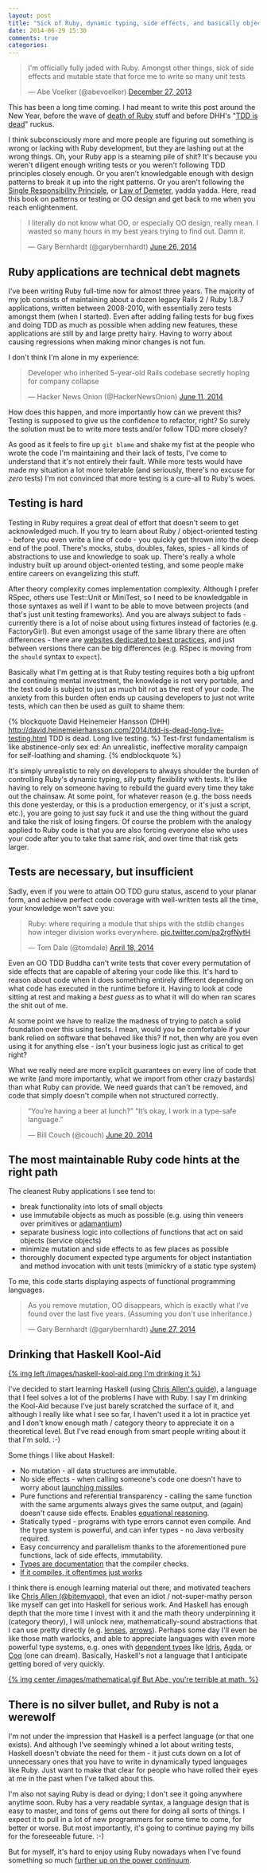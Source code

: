 ```yaml
---
layout: post
title: "Sick of Ruby, dynamic typing, side effects, and basically object-oriented programming"
date: 2014-06-29 15:30
comments: true
categories: 
---
```


<blockquote class="twitter-tweet" lang="en"><p>I&#39;m officially fully jaded with Ruby. Amongst other things, sick of side effects and mutable state that force me to write so many unit tests</p>&mdash; Abe Voelker (@abevoelker) <a href="https://twitter.com/abevoelker/statuses/416592284298137601">December 27, 2013</a></blockquote>

This has been a long time coming. I had meant to write this post around the New Year, before the wave of [death of Ruby][avdi-ruby-demise] stuff and before DHH's "[TDD is dead][dhh-tdd-dead]" ruckus.

I think subconsciously more and more people are figuring out something is wrong or lacking with Ruby development, but they are lashing out at the wrong things.  Oh, your Ruby app is a steaming pile of shit?  It's because you weren't diligent enough writing tests or you weren't following TDD principles closely enough.  Or you aren't knowledgable enough with design patterns to break it up into the right patterns.  Or you aren't following the [Single Responsibility Principle][SRP], or [Law of Demeter][law-of-demeter], yadda yadda.  Here, read this book on patterns or testing or OO design and get back to me when you reach enlightenment.

<blockquote class="twitter-tweet" lang="en"><p>I literally do not know what OO, or especially OO design, really mean. I wasted so many hours in my best years trying to find out. Damn it.</p>&mdash; Gary Bernhardt (@garybernhardt) <a href="https://twitter.com/garybernhardt/statuses/482297459683495937">June 26, 2014</a></blockquote>

<!-- more -->

## Ruby applications are technical debt magnets

I've been writing Ruby full-time now for almost three years.  The majority of my job consists of maintaining about a dozen legacy Rails 2 / Ruby 1.8.7 applications, written between 2008-2010, with essentially zero tests amongst them (when I started).  Even after adding failing tests for bug fixes and doing TDD as much as possible when adding new features, these applications are still by and large pretty hairy.  Having to worry about causing regressions when making minor changes is not fun.

I don't think I'm alone in my experience:

<blockquote class="twitter-tweet" lang="en"><p>Developer who inherited 5-year-old Rails codebase secretly hoping for company collapse</p>&mdash; Hacker News Onion (@HackerNewsOnion) <a href="https://twitter.com/HackerNewsOnion/statuses/476835980863733761">June 11, 2014</a></blockquote>

How does this happen, and more importantly how can we prevent this? Testing is supposed to give us the confidence to refactor, right?  So surely the solution must be to write more tests and/or follow TDD more closely?

As good as it feels to fire up `git blame` and shake my fist at the <span title="irresponsible bastards">people</span> who wrote the code I'm maintaining and their lack of tests, I've come to understand that it's not entirely their fault.  While more tests would have made my situation a lot more tolerable (and seriously, there's no excuse for *zero* tests) I'm not convinced that more testing is a cure-all to Ruby's woes.

## Testing is hard

Testing in Ruby requires a great deal of effort that doesn't seem to get acknowledged much.  If you try to learn about Ruby / object-oriented testing - before you even write a line of code - you quickly get thrown into the deep end of the pool.  There's mocks, stubs, doubles, fakes, spies - all kinds of abstractions to use and knowledge to soak up.  There's really a whole industry built up around object-oriented testing, and some people make entire careers on evangelizing this stuff.

After theory complexity comes implementation complexity.  Although I prefer RSpec, others use Test::Unit or MiniTest, so I need to be knowledgable in those syntaxes as well if I want to be able to move between projects (and that's just unit testing frameworks).  And you are always subject to fads - currently there is a lot of noise about using fixtures instead of factories (e.g. FactoryGirl).  But even amongst usage of the same library there are often differences - there are [websites dedicated to best practices][better-specs], and just between versions there can be big differences (e.g. RSpec is moving from the `should` syntax to `expect`).

Basically what I'm getting at is that Ruby testing requires both a big upfront and continuing mental investment, the knowledge is not very portable, and the test code is subject to just as much bit rot as the rest of your code.  The anxiety from this burden often ends up causing developers to just not write tests, which can then be used as guilt to shame them:

{% blockquote David Heinemeier Hansson (DHH) http://david.heinemeierhansson.com/2014/tdd-is-dead-long-live-testing.html TDD is dead. Long live testing. %}
Test-first fundamentalism is like abstinence-only sex ed: An unrealistic, ineffective morality campaign for self-loathing and shaming.
{% endblockquote %}

It's simply unrealistic to rely on developers to always shoulder the burden of controlling Ruby's dynamic typing, silly putty flexibility with tests.  It's like having to rely on someone having to rebuild the guard every time they take out the chainsaw.  At some point, for whatever reason (e.g. the boss needs this done yesterday, or this is a production emergency, or it's just a script, etc.), you are going to just say fuck it and use the thing without the guard and take the risk of losing fingers. Of course the problem with the analogy applied to Ruby code is that you are also forcing everyone else who uses your code after you to take that same risk, and over time that risk gets larger.

## Tests are necessary, but insufficient

Sadly, even if you were to attain OO TDD guru status, ascend to your planar form, and achieve perfect code coverage with well-written tests all the time, your knowledge won't save you:

<blockquote class="twitter-tweet" lang="en"><p>Ruby: where requiring a module that ships with the stdlib changes how integer division works everywhere. <a href="http://t.co/pa2rgfNytH">pic.twitter.com/pa2rgfNytH</a></p>&mdash; Tom Dale (@tomdale) <a href="https://twitter.com/tomdale/statuses/457282269342744576">April 18, 2014</a></blockquote>

Even an OO TDD Buddha can't write tests that cover every permutation of side effects that are capable of altering your code like this.  It's hard to reason about code when it does something entirely different depending on what code has executed in the runtime before it.  Having to look at code sitting at rest and making a *best guess* as to what it will do when ran scares the shit out of me.

At some point we have to realize the madness of trying to patch a solid foundation over this using tests.  I mean, would you be comfortable if your bank relied on software that behaved like this?  If not, then why are you even using it for anything else - isn't your business logic just as critical to get right?

What we really need are more explicit guarantees on every line of code that we write (and more importantly, what we import from other crazy bastards) than what Ruby can provide.  We need guards that can't be removed, and code that simply doesn't compile when not structured correctly.

<blockquote class="twitter-tweet" lang="en"><p>“You’re having a beer at lunch?”&#10;“It’s okay, I work in a type-safe language.”</p>&mdash; Bill Couch (@couch) <a href="https://twitter.com/couch/statuses/480080763132465152">June 20, 2014</a></blockquote>

## The most maintainable Ruby code hints at the right path

The cleanest Ruby applications I see tend to:

* break functionality into lots of small objects
* use immutabile objects as much as possible (e.g. using thin veneers over primitives or [adamantium][adamantium])
* separate business logic into collections of functions that act on said objects (service objects)
* minimize mutation and side effects to as few places as possible
* thoroughly document expected type arguments for object instantiation and method invocation with unit tests (mimickry of a static type system)

To me, this code starts displaying aspects of functional programming languages.

<blockquote class="twitter-tweet" lang="en"><p>As you remove mutation, OO disappears, which is exactly what I&#39;ve found over the last five years. (Assuming you don&#39;t use inheritance.)</p>&mdash; Gary Bernhardt (@garybernhardt) <a href="https://twitter.com/garybernhardt/statuses/482601796225863680">June 27, 2014</a></blockquote>

## Drinking that Haskell Kool-Aid

[{% img left /images/haskell-kool-aid.png I'm drinking it %}](/images/haskell-kool-aid.png)

I've decided to start learning Haskell (using [Chris Allen's guide][bitemyapp-guide]), a language that I feel solves a lot of the problems I have with Ruby.  I say I'm drinking the Kool-Aid because I've just barely scratched the surface of it, and although I really like what I see so far, I haven't used it a lot in practice yet and I don't know enough math / category theory to appreciate it on a theoretical level.  But I've read enough from smart people writing about it that I'm sold. :-)

Some things I like about Haskell:

* No mutation - all data structures are immutable.
* No side effects - when calling someone's code one doesn't have to worry about [launching missiles][i-told-you-it-was-private].
* Pure functions and referential transparency - calling the same function with the same arguments always gives the same output, and (again) doesn't cause side effects.  Enables [equational reasoning][equational-reasoning].
* Statically typed - programs with type errors cannot even compile.  And the type system is powerful, and can infer types - no Java verbosity required.
* Easy concurrency and parallelism thanks to the aforementioned pure functions, lack of side effects, immutability.
* [Types are documentation][types-are-documentation] that the compiler checks.
* [If it compiles, it oftentimes just works][it-compiles-it-works]

I think there is enough learning material out there, and motivated teachers like [Chris Allen (@bitemyapp)][chris-allen], that even an idiot / not-super-mathy person like myself can get into Haskell for serious work.  And Haskell has enough depth that the more time I invest with it and the math theory underpinning it (category theory), I will unlock new, mathematically-sound abstractions that I can use pretty directly (e.g. [lenses][lens], [arrows][arrow]).  Perhaps some day I'll even be like those math warlocks, and able to appreciate languages with even more powerful type systems, e.g. ones with [dependent types][dependent-types] like [Idris][idris], [Agda][agda], or [Coq][coq] (one can dream).  Basically, Haskell's not a language that I anticipate getting bored of very quickly.

[{% img center /images/mathematical.gif But Abe, you're terrible at math. %}](/images/mathematical.gif)

## There is no silver bullet, and Ruby is not a werewolf

I'm not under the impression that Haskell is a perfect language (or that one exists).  And although I've seemingly whined a lot about writing tests, Haskell doesn't obviate the need for them - it just cuts down on a lot of unnecessary ones that you have to write in dynamically typed languages like Ruby.  Just want to make that clear for people who have rolled their eyes at me in the past when I've talked about this.

I'm also not saying Ruby is dead or dying; I don't see it going anywhere anytime soon.  Ruby has a very readable syntax, a language design that is easy to master, and tons of gems out there for doing all sorts of things.  I expect it to pull in a lot of new programmers for some time to come, for better or worse.  But most importantly, it's going to continue paying my bills for the foreseeable future. :-)

But for myself, it's hard to enjoy using Ruby nowadays when I've found something so much [further up on the power continuum][beating-the-averages].


[avdi-ruby-demise]:          http://devblog.avdi.org/2014/02/23/rumors-of-rubys-demise/
[dhh-tdd-dead]:              http://david.heinemeierhansson.com/2014/tdd-is-dead-long-live-testing.html
[SRP]:                       http://en.wikipedia.org/wiki/Single_responsibility_principle
[law-of-demeter]:            http://en.wikipedia.org/wiki/Law_of_Demeter
[better-specs]:              http://betterspecs.org
[adamantium]:                https://github.com/dkubb/adamantium
[it-compiles-it-works]:      http://www.haskell.org/haskellwiki/Why_Haskell_just_works
[chris-allen]:               https://twitter.com/bitemyapp
[lens]:                      http://www.haskellforall.com/2012/01/haskell-for-mainstream-programmers_28.html
[arrow]:                     http://www.haskell.org/haskellwiki/Arrow
[i-told-you-it-was-private]: https://github.com/fxn/i-told-you-it-was-private/blob/b162d83aeadfdbb417791c7b7207ee2a13c67d90/lib/i-told-you-it-was-private.rb#L8
[bitemyapp-guide]:           https://github.com/bitemyapp/learnhaskell
[equational-reasoning]:      http://www.haskellforall.com/2013/12/equational-reasoning.html
[types-are-documentation]:   https://dl.dropboxusercontent.com/u/7810909/media/doc/parametricity.pdf
[dependent-types]:           http://en.wikipedia.org/wiki/Dependent_type
[idris]:                     http://en.wikipedia.org/wiki/Idris_(programming_language)
[agda]:                      http://en.wikipedia.org/wiki/Agda_(programming_language)
[coq]:                       http://en.wikipedia.org/wiki/Coq
[beating-the-averages]:      http://www.paulgraham.com/avg.html
